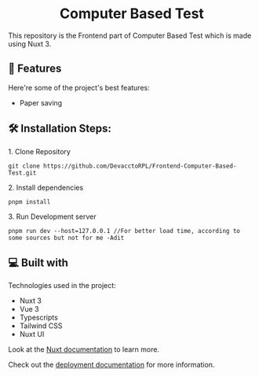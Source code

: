 <h1 align="center" id="title">Computer Based Test</h1>


<p id="description">This repository is the Frontend part of Computer Based Test which is made using Nuxt 3.</p>


<h2>🧐 Features</h2>

Here're some of the project's best features:

- Paper saving


<h2>🛠️ Installation Steps:</h2>

<p>1. Clone Repository</p>

```
git clone https://github.com/DevacctoRPL/Frontend-Computer-Based-Test.git
```

<p>2. Install dependencies</p>

```
pnpm install
```

<p>3. Run Development server</p>

```
pnpm run dev --host=127.0.0.1 //For better load time, according to some sources but not for me -Adit
```


<h2>💻 Built with</h2>

Technologies used in the project:

- Nuxt 3
- Vue 3
- Typescripts
- Tailwind CSS
- Nuxt UI


Look at the [Nuxt documentation](https://nuxt.com/docs/getting-started/introduction) to learn more.

Check out the [deployment documentation](https://nuxt.com/docs/getting-started/deployment) for more information.
